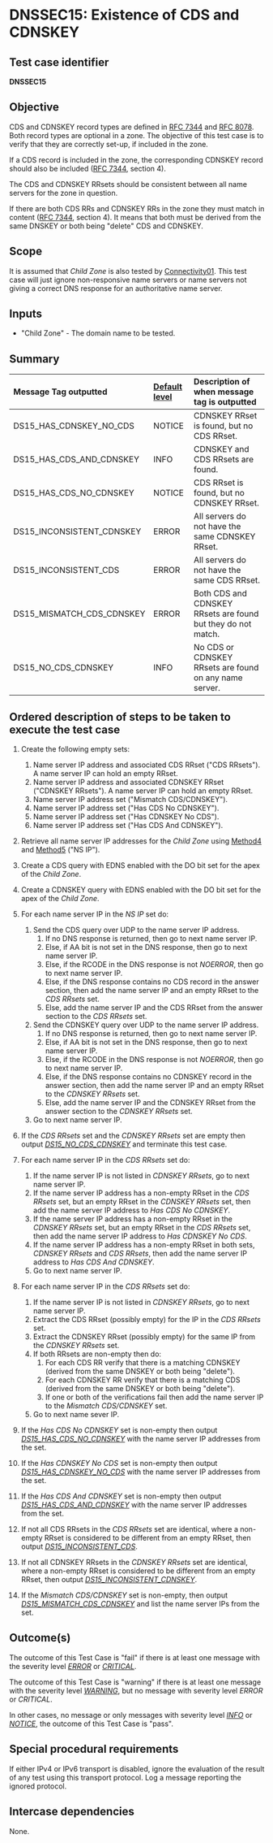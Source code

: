 # DNSSEC15: Existence of CDS and CDNSKEY

## Test case identifier
**DNSSEC15**

## Objective

CDS and CDNSKEY record types are defined in [RFC 7344] and [RFC 8078].
Both record types are optional in a zone. The objective of this test
case is to verify that they are correctly set-up, if included in the
zone.

If a CDS record is included in the zone, the corresponding CDNSKEY
record should also be included ([RFC 7344][RFC 7344#4], section 4).

The CDS and CDNSKEY RRsets should be consistent between all name
servers for the zone in question.

If there are both CDS RRs and CDNSKEY RRs in the zone they must match in 
content ([RFC 7344][RFC 7344#4], section 4). It means that both
must be derived from the same DNSKEY or both being "delete" CDS and
CDNSKEY.

## Scope

It is assumed that *Child Zone* is also tested by [Connectivity01]. This test
case will just ignore non-responsive name servers or name servers not
giving a correct DNS response for an authoritative name server.

## Inputs

* "Child Zone" - The domain name to be tested.

## Summary

Message Tag outputted     | [Default level] | Description of when message tag is outputted
:-------------------------|:----------------|:-----------------------------------------
DS15_HAS_CDNSKEY_NO_CDS   | NOTICE          | CDNSKEY RRset is found, but no CDS RRset.
DS15_HAS_CDS_AND_CDNSKEY  | INFO            | CDNSKEY and CDS RRsets are found.
DS15_HAS_CDS_NO_CDNSKEY   | NOTICE          | CDS RRset is found, but no CDNSKEY RRset.
DS15_INCONSISTENT_CDNSKEY | ERROR           | All servers do not have the same CDNSKEY RRset.
DS15_INCONSISTENT_CDS     | ERROR           | All servers do not have the same CDS RRset.
DS15_MISMATCH_CDS_CDNSKEY | ERROR           | Both CDS and CDNSKEY RRsets are found but they do not match.
DS15_NO_CDS_CDNSKEY       | INFO            | No CDS or CDNSKEY RRsets are found on any name server.

## Ordered description of steps to be taken to execute the test case

1.  Create the following empty sets:
    1. Name server IP address and associated CDS RRset ("CDS RRsets"). A
       name server IP can hold an empty RRset.
    2. Name server IP address and associated CDNSKEY RRset ("CDNSKEY RRsets").
       A name server IP can hold an empty RRset.
    3. Name server IP address set ("Mismatch CDS/CDNSKEY").
    4. Name server IP address set ("Has CDS No CDNSKEY").
    5. Name server IP address set ("Has CDNSKEY No CDS").
    6. Name server IP address set ("Has CDS And CDNSKEY").

2.  Retrieve all name server IP addresses for the *Child Zone* using
    [Method4] and [Method5] ("NS IP").

3.  Create a CDS query with EDNS enabled with the DO bit set for the
    apex of the *Child Zone*.

4.  Create a CDNSKEY query with EDNS enabled with the DO bit set for
    the apex of the *Child Zone*.

5.  For each name server IP in the *NS IP* set do:

    1. Send the CDS query over UDP to the name server IP address.
       1. If no DNS response is returned, then go to next name server IP.
       2. Else, if AA bit is not set in the DNS response, then go to next 
          name server IP.
       3. Else, if the RCODE in the DNS response is not *NOERROR*, then go to
          next name server IP.
       4. Else, if the DNS response contains no CDS record in the
          answer section, then add the name server IP and an empty RRset to
          the *CDS RRsets* set.
       5. Else, add the name server IP and the CDS RRset from the answer
          section to the *CDS RRsets* set.
    2. Send the CDNSKEY query over UDP to the name server IP address.
       1. If no DNS response is returned, then go to next name server IP.
       2. Else, if AA bit is not set in the DNS response, then go to next
          name server IP.
       3. Else, if the RCODE in the DNS response is not *NOERROR*, then go to
          next name server IP.
       4. Else, if the DNS response contains no CDNSKEY record in the
          answer section, then add the name server IP and an empty RRset to
          the *CDNSKEY RRsets* set.
       5. Else, add the name server IP and the CDNSKEY RRset from the answer
          section to the *CDNSKEY RRsets* set.
    3. Go to next name server IP.

6.  If the *CDS RRsets* set and the *CDNSKEY RRsets* set are empty
    then output *[DS15_NO_CDS_CDNSKEY]* and terminate this
    test case.

7.  For each name server IP in the *CDS RRsets* set do:

    1. If the name server IP is not listed in *CDNSKEY RRsets*, go to next name
       server IP.
    2. If the name server IP address has a non-empty RRset in the
       *CDS RRsets* set, but an empty RRset in the *CDNSKEY RRsets*
       set, then add the name server IP address to *Has CDS No CDNSKEY*.
    3. If the name server IP address has a non-empty RRset in the
       *CDNSKEY RRsets* set, but an empty RRset in the *CDS RRsets*
       set, then add the name server IP address to *Has CDNSKEY No CDS*.
    4. If the name server IP address has a non-empty RRset in both
       sets, *CDNSKEY RRsets* and *CDS RRsets*, then add the name
       server IP address to *Has CDS And CDNSKEY*.
    5. Go to next name server IP.

8.  For each name server IP in the *CDS RRsets* set do:

    1. If the name server IP is not listed in *CDNSKEY RRsets*, go to next name
       server IP.
    2. Extract the CDS RRset (possibly empty) for the IP in the *CDS RRsets* set.
    3. Extract the CDNSKEY RRset (possibly empty) for the same IP from
       the *CDNSKEY RRsets* set.
    4. If both RRsets are non-empty then do:
       1. For each CDS RR verify that there is a matching CDNSKEY (derived
          from the same DNSKEY or both being "delete").
       2. For each CDNSKEY RR verify that there is a matching CDS (derived
          from the same DNSKEY or both being "delete").
       3. If one or both of the verifications fail then add the name server
          IP to the *Mismatch CDS/CDNSKEY* set.
    4. Go to next name sever IP.


9.  If the *Has CDS No CDNSKEY* set is non-empty then output
    *[DS15_HAS_CDS_NO_CDNSKEY]* with the name server IP addresses from
    the set.

10. If the *Has CDNSKEY No CDS* set is non-empty then output
    *[DS15_HAS_CDNSKEY_NO_CDS]* with the name server IP addresses from
    the set.

11. If the *Has CDS And CDNSKEY* set is non-empty then output
    *[DS15_HAS_CDS_AND_CDNSKEY]* with the name server IP addresses from
    the set.

12. If not all CDS RRsets in the *CDS RRsets* set are identical, where
    a non-empty RRset is considered to be different from an empty
    RRset, then output *[DS15_INCONSISTENT_CDS]*.

13. If not all CDNSKEY RRsets in the *CDNSKEY RRsets* set are identical,
    where a non-empty RRset is considered to be different from an
    empty RRset, then output *[DS15_INCONSISTENT_CDNSKEY]*.

14. If the *Mismatch CDS/CDNSKEY* set is non-empty, then output
    *[DS15_MISMATCH_CDS_CDNSKEY]* and list the name server IPs from
    the set.

## Outcome(s)

The outcome of this Test Case is "fail" if there is at least one message
with the severity level *[ERROR]* or *[CRITICAL]*.

The outcome of this Test Case is "warning" if there is at least one message
with the severity level *[WARNING]*, but no message with severity level
*ERROR* or *CRITICAL*.

In other cases, no message or only messages with severity level
*[INFO]* or *[NOTICE]*, the outcome of this Test Case is "pass".

## Special procedural requirements

If either IPv4 or IPv6 transport is disabled, ignore the evaluation of the
result of any test using this transport protocol. Log a message reporting
the ignored protocol.

## Intercase dependencies

None.


[Connectivity01]:             ../Connectivity-TP/connectivity01.md
[CRITICAL]:                   ../SeverityLevelDefinitions.md#critical
[DS15_HAS_CDNSKEY_NO_CDS]:    #summary
[DS15_HAS_CDS_AND_CDNSKEY]:   #summary
[DS15_HAS_CDS_NO_CDNSKEY]:    #summary
[DS15_INCONSISTENT_CDNSKEY]:  #summary
[DS15_INCONSISTENT_CDS]:      #summary
[DS15_MISMATCH_CDS_CDNSKEY]:  #summary
[DS15_NO_CDS_CDNSKEY]:        #summary
[Default level]:              ../SeverityLevelDefinitions.md
[ERROR]:                      ../SeverityLevelDefinitions.md#error
[INFO]:                       ../SeverityLevelDefinitions.md#info
[Method4]:                    ../Methods.md#method-4-obtain-glue-address-records-from-parent
[Method5]:                    ../Methods.md#method-5-obtain-the-name-server-address-records-from-child
[NOTICE]:                     ../SeverityLevelDefinitions.md#notice
[RFC 7344#4]:                 https://tools.ietf.org/html/rfc7344#section-4
[RFC 7344]:                   https://tools.ietf.org/html/rfc7344
[RFC 8078]:                   https://tools.ietf.org/html/rfc8078
[WARNING]:                    ../SeverityLevelDefinitions.md#warning
